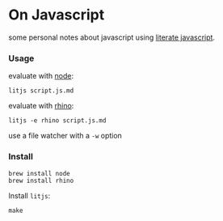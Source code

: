 # On Javascript

some personal notes about javascript using [literate javascript][1].

### Usage

evaluate with [node][2]:

    litjs script.js.md

evaluate with [rhino][3]:

    litjs -e rhino script.js.md

use a file watcher with a `-w` option

### Install

    brew install node
    brew install rhino

Install `litjs`:

    make

[1]: http://en.wikipedia.org/wiki/Literate_programming
[2]: http://nodejs.org
[3]: https://developer.mozilla.org/de/docs/Rhino
